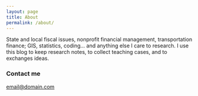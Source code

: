 ```yaml
---
layout: page
title: About
permalink: /about/
---
```


State and local fiscal issues, nonprofit financial management, transportation finance; GIS, statistics, coding... and anything else I care to research. I use this blog to keep research notes, to collect teaching cases, and to exchanges ideas.

### Contact me

[email@domain.com](mailto:zrzhao@umn.edu)
